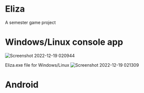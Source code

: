 # Eliza
A semester game project

# Windows/Linux console app
![Screenshot 2022-12-19 020944](https://user-images.githubusercontent.com/91571026/208324269-e62101c1-2b46-48c6-aed2-b172fd7c8b31.png)

Eliza.exe file for Windows/Linux
![Screenshot 2022-12-19 021309](https://user-images.githubusercontent.com/91571026/208324412-7f0c7f64-121a-4b2c-b59c-fda7571e845d.png)

# Android
